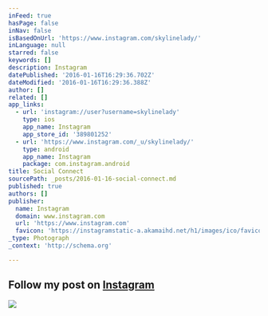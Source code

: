 ```yaml
---
inFeed: true
hasPage: false
inNav: false
isBasedOnUrl: 'https://www.instagram.com/skylinelady/'
inLanguage: null
starred: false
keywords: []
description: Instagram
datePublished: '2016-01-16T16:29:36.702Z'
dateModified: '2016-01-16T16:29:36.388Z'
author: []
related: []
app_links:
  - url: 'instagram://user?username=skylinelady'
    type: ios
    app_name: Instagram
    app_store_id: '389801252'
  - url: 'https://www.instagram.com/_u/skylinelady/'
    type: android
    app_name: Instagram
    package: com.instagram.android
title: Social Connect
sourcePath: _posts/2016-01-16-social-connect.md
published: true
authors: []
publisher:
  name: Instagram
  domain: www.instagram.com
  url: 'https://www.instagram.com'
  favicon: 'https://instagramstatic-a.akamaihd.net/h1/images/ico/favicon.ico/7cdab0872b15.ico'
_type: Photograph
_context: 'http://schema.org'

---
```

## Follow my post on **[Instagram][0]**
![](https://s3-us-west-2.amazonaws.com/the-grid-img/p/6b51867a03009cbc361b71f3dc916ccfa432b09e.gif)

[0]: https://app.thegrid.io/posts/d87b689e-084e-4708-8a4b-954976816e42/null
